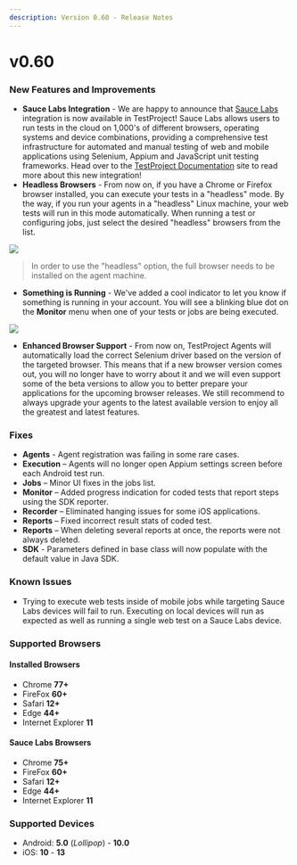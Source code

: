 ```yaml
---
description: Version 0.60 - Release Notes
---
```


# v0.60

### New Features and Improvements

* **Sauce Labs Integration** - We are happy to announce that [Sauce Labs](https://saucelabs.com/) integration is now available in TestProject! Sauce Labs allows users to run tests in the cloud on 1,000's of different browsers, operating systems and device combinations, providing a comprehensive test infrastructure for automated and manual testing of web and mobile applications using Selenium, Appium and JavaScript unit testing frameworks. Head over to the [TestProject Documentation](https://docs.testproject.io/testproject-integrations/sauce-labs-integration) site to read more about this new integration! 
* **Headless Browsers** - From now on, if you have a Chrome or Firefox browser installed, you can execute your tests in a "headless" mode. By the way, if you run your agents in a "headless" Linux machine, your web tests will run in this mode automatically. When running a test or configuring jobs, just select the desired "headless" browsers from the list.

![](https://storage-static.testproject.io/release-notes/0.60/headless-browsers.png)

> In order to use the "headless" option, the full browser needs to be installed on the agent machine.

* **Something is Running** - We've added a cool indicator to let you know if something is running in your account. You will see a blinking blue dot on the **Monitor** menu when one of your tests or jobs are being executed.

![](https://storage-static.testproject.io/release-notes/0.60/monitor-indicator.gif)

* **Enhanced Browser Support** - From now on, TestProject Agents will automatically load the correct Selenium driver based on the version of the targeted browser. This means that if a new browser version comes out, you will no longer have to worry about it and we will even support some of the beta versions to allow you to better prepare your applications for the upcoming browser releases. We still recommend to always upgrade your agents to the latest available version to enjoy all the greatest and latest features.

### Fixes

* **Agents** - Agent registration was failing in some rare cases.
* **Execution** – Agents will no longer open Appium settings screen before each Android test run.
* **Jobs** – Minor UI fixes in the jobs list.
* **Monitor** – Added progress indication for coded tests that report steps using the SDK reporter.
* **Recorder** – Eliminated hanging issues for some iOS applications.
* **Reports** – Fixed incorrect result stats of coded test.
* **Reports** – When deleting several reports at once, the reports were not always deleted.
* **SDK** - Parameters defined in base class will now populate with the default value in Java SDK.

### Known Issues

* Trying to execute web tests inside of mobile jobs while targeting Sauce Labs devices will fail to run. Executing on local devices will run as expected as well as running a single web test on a Sauce Labs device.

### Supported Browsers

#### Installed Browsers

* Chrome **77+**
* FireFox **60+**
* Safari **12+**
* Edge **44+**
* Internet Explorer **11**

#### Sauce Labs Browsers

* Chrome **75+**
* FireFox **60+**
* Safari **12+**
* Edge **44+**
* Internet Explorer **11**

### Supported Devices

* Android: **5.0** \(_Lollipop_\) - **10.0**
* iOS: **10** - **13**

